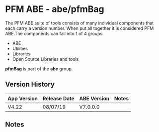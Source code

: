 # PFM ABE - abe/pfmBag

The PFM ABE suite of tools consists of many individual components that each carry a version number.  When put all together it is considered PFM ABE.The components can fall into 1 of 4 groups.
- ABE
- Utilities
- Libraries
- Open Source Libraries and tools

**pfmBag** is part of the **abe** group.

## Version History

|App Version|Release Date|ABE Version|Notes|
|-------|------------|-----|---|
|V4.22|08/07/19|V7.0.0.0|  |

## Notes
